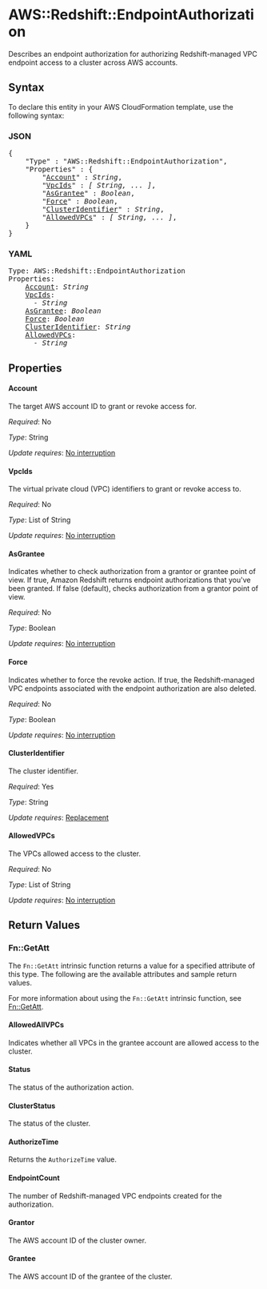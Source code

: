 # AWS::Redshift::EndpointAuthorization

Describes an endpoint authorization for authorizing Redshift-managed VPC endpoint access to a cluster across AWS accounts.

## Syntax

To declare this entity in your AWS CloudFormation template, use the following syntax:

### JSON

<pre>
{
    "Type" : "AWS::Redshift::EndpointAuthorization",
    "Properties" : {
        "<a href="#account" title="Account">Account</a>" : <i>String</i>,
        "<a href="#vpcids" title="VpcIds">VpcIds</a>" : <i>[ String, ... ]</i>,
        "<a href="#asgrantee" title="AsGrantee">AsGrantee</a>" : <i>Boolean</i>,
        "<a href="#force" title="Force">Force</a>" : <i>Boolean</i>,
        "<a href="#clusteridentifier" title="ClusterIdentifier">ClusterIdentifier</a>" : <i>String</i>,
        "<a href="#allowedvpcs" title="AllowedVPCs">AllowedVPCs</a>" : <i>[ String, ... ]</i>,
    }
}
</pre>

### YAML

<pre>
Type: AWS::Redshift::EndpointAuthorization
Properties:
    <a href="#account" title="Account">Account</a>: <i>String</i>
    <a href="#vpcids" title="VpcIds">VpcIds</a>: <i>
      - String</i>
    <a href="#asgrantee" title="AsGrantee">AsGrantee</a>: <i>Boolean</i>
    <a href="#force" title="Force">Force</a>: <i>Boolean</i>
    <a href="#clusteridentifier" title="ClusterIdentifier">ClusterIdentifier</a>: <i>String</i>
    <a href="#allowedvpcs" title="AllowedVPCs">AllowedVPCs</a>: <i>
      - String</i>
</pre>

## Properties

#### Account

The target AWS account ID to grant or revoke access for.

_Required_: No

_Type_: String

_Update requires_: [No interruption](https://docs.aws.amazon.com/AWSCloudFormation/latest/UserGuide/using-cfn-updating-stacks-update-behaviors.html#update-no-interrupt)

#### VpcIds

The virtual private cloud (VPC) identifiers to grant or revoke access to.

_Required_: No

_Type_: List of String

_Update requires_: [No interruption](https://docs.aws.amazon.com/AWSCloudFormation/latest/UserGuide/using-cfn-updating-stacks-update-behaviors.html#update-no-interrupt)

#### AsGrantee

Indicates whether to check authorization from a grantor or grantee point of view. If true, Amazon Redshift returns endpoint authorizations that you've been granted. If false (default), checks authorization from a grantor point of view.

_Required_: No

_Type_: Boolean

_Update requires_: [No interruption](https://docs.aws.amazon.com/AWSCloudFormation/latest/UserGuide/using-cfn-updating-stacks-update-behaviors.html#update-no-interrupt)

#### Force

 Indicates whether to force the revoke action. If true, the Redshift-managed VPC endpoints associated with the endpoint authorization are also deleted.

_Required_: No

_Type_: Boolean

_Update requires_: [No interruption](https://docs.aws.amazon.com/AWSCloudFormation/latest/UserGuide/using-cfn-updating-stacks-update-behaviors.html#update-no-interrupt)

#### ClusterIdentifier

The cluster identifier.

_Required_: Yes

_Type_: String

_Update requires_: [Replacement](https://docs.aws.amazon.com/AWSCloudFormation/latest/UserGuide/using-cfn-updating-stacks-update-behaviors.html#update-replacement)

#### AllowedVPCs

The VPCs allowed access to the cluster.

_Required_: No

_Type_: List of String

_Update requires_: [No interruption](https://docs.aws.amazon.com/AWSCloudFormation/latest/UserGuide/using-cfn-updating-stacks-update-behaviors.html#update-no-interrupt)

## Return Values

### Fn::GetAtt

The `Fn::GetAtt` intrinsic function returns a value for a specified attribute of this type. The following are the available attributes and sample return values.

For more information about using the `Fn::GetAtt` intrinsic function, see [Fn::GetAtt](https://docs.aws.amazon.com/AWSCloudFormation/latest/UserGuide/intrinsic-function-reference-getatt.html).

#### AllowedAllVPCs

Indicates whether all VPCs in the grantee account are allowed access to the cluster.

#### Status

The status of the authorization action.

#### ClusterStatus

The status of the cluster.

#### AuthorizeTime

Returns the <code>AuthorizeTime</code> value.

#### EndpointCount

The number of Redshift-managed VPC endpoints created for the authorization.

#### Grantor

The AWS account ID of the cluster owner.

#### Grantee

The AWS account ID of the grantee of the cluster.

